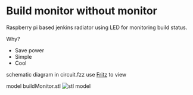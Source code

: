 
Build monitor without monitor
=============================

Raspberry pi based jenkins radiator using LED for monitoring build status.

Why?

* Save power
* Simple
* Cool

schematic diagram in  circuit.fzz use [Fritz](http://fritzing.org/download/) to view

model buildMonitor.stl 
![stl model](https://raw.github.com/dileepbapat/build-monitor-without-monitor/master/model.png)



